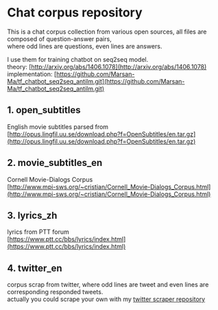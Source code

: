 # Chat corpus repository

This is a chat corpus collection from various open sources, 
all files are composed of question-answer pairs,  
where odd lines are questions, even lines are answers.

I use them for training chatbot on seq2seq model.  
theory: [http://arxiv.org/abs/1406.1078](http://arxiv.org/abs/1406.1078)  
implementation: [https://github.com/Marsan-Ma/tf_chatbot_seq2seq_antilm.git](https://github.com/Marsan-Ma/tf_chatbot_seq2seq_antilm.git)


## 1. open_subtitles

English movie subtitles parsed from  
[http://opus.lingfil.uu.se/download.php?f=OpenSubtitles/en.tar.gz](http://opus.lingfil.uu.se/download.php?f=OpenSubtitles/en.tar.gz)

## 2. movie_subtitles_en

Cornell Movie-Dialogs Corpus  
[http://www.mpi-sws.org/~cristian/Cornell_Movie-Dialogs_Corpus.html](http://www.mpi-sws.org/~cristian/Cornell_Movie-Dialogs_Corpus.html)  


## 3. lyrics_zh

lyrics from PTT forum  
[https://www.ptt.cc/bbs/lyrics/index.html](https://www.ptt.cc/bbs/lyrics/index.html)


## 4. twitter_en

corpus scrap from twitter, where odd lines are tweet and even lines are corresponding responded tweets.   
actually you could scrape your own with my [twitter scraper repository](https://github.com/Marsan-Ma/twitter_scraper)
